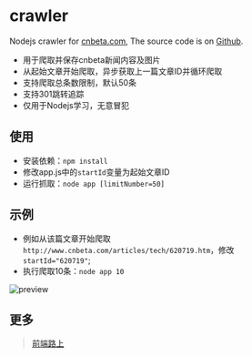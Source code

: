 # crawler

Nodejs crawler for [cnbeta.com](http://www.cnbeta.com/), The source code is on [Github](https://github.com/tower1229/crawler).

- 用于爬取并保存cnbeta新闻内容及图片
- 从起始文章开始爬取，异步获取上一篇文章ID并循环爬取
- 支持爬取总条数限制，默认50条
- 支持301跳转追踪
- 仅用于Nodejs学习，无意冒犯

## 使用

- 安装依赖：`npm install`
- 修改app.js中的`startId`变量为起始文章ID
- 运行抓取：`node app [limitNumber=50]`

## 示例

- 例如从该篇文章开始爬取`http://www.cnbeta.com/articles/tech/620719.htm`，修改 `startId="620719"`;
- 执行爬取10条：`node app 10`

![preview](https://raw.githubusercontent.com/tower1229/crawler/master/asset/preview.png)

## 更多
> [前端路上](http://refined-x.com)
